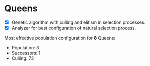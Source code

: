 # Queens

- [x] Genetic algorithm with culling and elitism in selection processes.
- [x] Analyzer for best configuration of natural selection process.

Most effective population configuration for **8** Queens:
- Population: 3
- Successors: 1
- Culling: 73